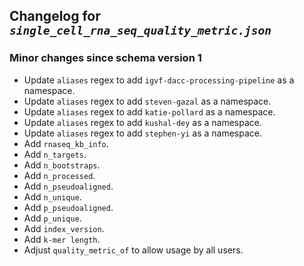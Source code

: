 ## Changelog for *`single_cell_rna_seq_quality_metric.json`*

### Minor changes since schema version 1

* Update `aliases` regex to add `igvf-dacc-processing-pipeline` as a namespace.
* Update `aliases` regex to add `steven-gazal` as a namespace.
* Update `aliases` regex to add `katie-pollard` as a namespace.
* Update `aliases` regex to add `kushal-dey` as a namespace.
* Update `aliases` regex to add `stephen-yi` as a namespace.
* Add `rnaseq_kb_info`.
* Add `n_targets`.
* Add `n_bootstraps`.
* Add `n_processed`.
* Add `n_pseudoaligned`.
* Add `n_unique`.
* Add `p_pseudoaligned`.
* Add `p_unique`.
* Add `index_version`.
* Add `k-mer length`.
* Adjust `quality_metric_of` to allow usage by all users.
